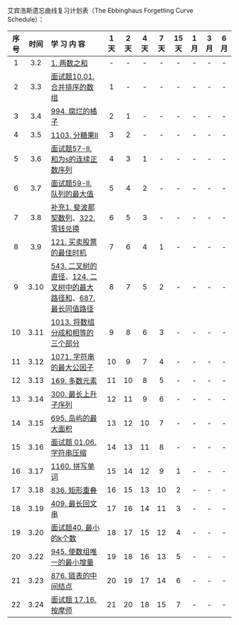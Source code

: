艾宾浩斯遗忘曲线复习计划表（The Ebbinghaus Forgetting Curve Schedule）：

| 序号 | 时间 | 学    习    内    容 | 1天  | 2天  | 4天  | 7天  | 15天 | 1月  | 3月  | 6月  |
| :--: | :--: | :----------------------------------------------------------- | :--: | :--: | :--: | :--: | :--: | :--: | :--: | :--: |
|  1   | 3.2  | [1. 两数之和](https://github.com/SewellDinG/LeetCodeTour/blob/master/1.%20%E4%B8%A4%E6%95%B0%E4%B9%8B%E5%92%8C.md) |  -   |  -   |  -   |  -   |  -   |  -   |  -   |  -   |
|  2   | 3.3  | [面试题10.01. 合并排序的数组](https://github.com/SewellDinG/LeetCodeTour/blob/master/%E9%9D%A2%E8%AF%95%E9%A2%98%2010.01.%20%E5%90%88%E5%B9%B6%E6%8E%92%E5%BA%8F%E7%9A%84%E6%95%B0%E7%BB%84.md) |  1   |  -   |  -   |  -   |  -   |  -   |  -   |  -   |
|  3   | 3.4  | [994. 腐烂的橘子](https://github.com/SewellDinG/LeetCodeTour/blob/master/994.%20%E8%85%90%E7%83%82%E7%9A%84%E6%A9%98%E5%AD%90.md) |  2   |  1   |  -   |  -   |  -   |  -   |  -   |  -   |
|  4   | 3.5  | [1103. 分糖果II](https://github.com/SewellDinG/LeetCodeTour/blob/master/1103.%20%E5%88%86%E7%B3%96%E6%9E%9C%20II.md) |  3   |  2   |  -   |  -   |  -   |  -   |  -   |  -   |
|  5   | 3.6  | [面试题57-II. 和为s的连续正数序列](https://github.com/SewellDinG/LeetCodeTour/blob/master/%E9%9D%A2%E8%AF%95%E9%A2%9857%20-%20II.%20%E5%92%8C%E4%B8%BAs%E7%9A%84%E8%BF%9E%E7%BB%AD%E6%AD%A3%E6%95%B0%E5%BA%8F%E5%88%97.md) |  4   |  3   |  1   |  -   |  -   |  -   |  -   |  -   |
|  6   | 3.7  | [面试题59-II. 队列的最大值](https://github.com/SewellDinG/LeetCodeTour/blob/master/%E9%9D%A2%E8%AF%95%E9%A2%9859%20-%20II.%20%E9%98%9F%E5%88%97%E7%9A%84%E6%9C%80%E5%A4%A7%E5%80%BC.md) |  5   |  4   |  2   |  -   |  -   |  -   |  -   |  -   |
|  7   | 3.8  | [补充1. 斐波那契数列](https://github.com/SewellDinG/LeetCodeTour/blob/master/%E8%A1%A5%E5%85%851.%20%E6%96%90%E6%B3%A2%E9%82%A3%E5%A5%91%E6%95%B0%E5%88%97.md)、[322. 零钱兑换](https://github.com/SewellDinG/LeetCodeTour/blob/master/322.%20%E9%9B%B6%E9%92%B1%E5%85%91%E6%8D%A2.md) |  6   |  5   |  3   |  -   |  -   |  -   |  -   |  -   |
|  8   | 3.9  | [121. 买卖股票的最佳时机](https://github.com/SewellDinG/LeetCodeTour/blob/master/121.%20%E4%B9%B0%E5%8D%96%E8%82%A1%E7%A5%A8%E7%9A%84%E6%9C%80%E4%BD%B3%E6%97%B6%E6%9C%BA.md) |  7   |  6   |  4   |  1   |  -   |  -   |  -   |  -   |
|  9   | 3.10 | [543. 二叉树的直径](https://github.com/SewellDinG/LeetCodeTour/blob/master/543.%20%E4%BA%8C%E5%8F%89%E6%A0%91%E7%9A%84%E7%9B%B4%E5%BE%84.md)、[124. 二叉树中的最大路径和](https://github.com/SewellDinG/LeetCodeTour/blob/master/124.%20%E4%BA%8C%E5%8F%89%E6%A0%91%E4%B8%AD%E7%9A%84%E6%9C%80%E5%A4%A7%E8%B7%AF%E5%BE%84%E5%92%8C.md)、[687. 最长同值路径](https://github.com/SewellDinG/LeetCodeTour/blob/master/687.%20%E6%9C%80%E9%95%BF%E5%90%8C%E5%80%BC%E8%B7%AF%E5%BE%84.md) |  8   |  7   |  5   |  2   |  -   |  -   |  -   |  -   |
| 10 | 3.11 | [1013. 将数组分成和相等的三个部分](https://github.com/SewellDinG/LeetCodeTour/blob/master/1013.%20%E5%B0%86%E6%95%B0%E7%BB%84%E5%88%86%E6%88%90%E5%92%8C%E7%9B%B8%E7%AD%89%E7%9A%84%E4%B8%89%E4%B8%AA%E9%83%A8%E5%88%86.md) | 9 | 8 | 6 | 3 | - | - | - | - |
| 11 | 3.12 | [1071. 字符串的最大公因子](https://github.com/SewellDinG/LeetCodeTour/blob/master/1071.%20%E5%AD%97%E7%AC%A6%E4%B8%B2%E7%9A%84%E6%9C%80%E5%A4%A7%E5%85%AC%E5%9B%A0%E5%AD%90.md) | 10 | 9 | 7 | 4 | - | - | - | - |
| 12 | 3.13 | [169. 多数元素](https://github.com/SewellDinG/LeetCodeTour/blob/master/169.%20%E5%A4%9A%E6%95%B0%E5%85%83%E7%B4%A0.md) | 11 | 10 | 8 | 5 | - | - | - | - |
| 13 | 3.14 | [300. 最长上升子序列](https://github.com/SewellDinG/LeetCodeTour/blob/master/300.%20%E6%9C%80%E9%95%BF%E4%B8%8A%E5%8D%87%E5%AD%90%E5%BA%8F%E5%88%97.md) | 12 | 11 | 9 | 6 | - | - | - | - |
| 14 | 3.15 | [695. 岛屿的最大面积](https://github.com/SewellDinG/LeetCodeTour/blob/master/695.%20%E5%B2%9B%E5%B1%BF%E7%9A%84%E6%9C%80%E5%A4%A7%E9%9D%A2%E7%A7%AF.md) | 13 | 12 | 10 | 7 | - | - | - | - |
| 15 | 3.16 | [面试题 01.06. 字符串压缩](https://github.com/SewellDinG/LeetCodeTour/blob/master/%E9%9D%A2%E8%AF%95%E9%A2%98%2001.06.%20%E5%AD%97%E7%AC%A6%E4%B8%B2%E5%8E%8B%E7%BC%A9.md) | 14 | 13 | 11 | 8 | - | - | - | - |
| 16 | 3.17 | [1160. 拼写单词](https://github.com/SewellDinG/LeetCodeTour/blob/master/1160.%20%E6%8B%BC%E5%86%99%E5%8D%95%E8%AF%8D.md) | 15 | 14 | 12 | 9 | 1 | - | - | - |
| 17 | 3.18 | [836. 矩形重叠](https://github.com/SewellDinG/LeetCodeTour/blob/master/836.%20%E7%9F%A9%E5%BD%A2%E9%87%8D%E5%8F%A0.md) | 16 | 15 | 13 | 10 | 2 | - | - | - |
| 18 | 3.19 | [409. 最长回文串](https://github.com/SewellDinG/LeetCodeTour/blob/master/409.%20%E6%9C%80%E9%95%BF%E5%9B%9E%E6%96%87%E4%B8%B2.md) | 17 | 16 | 14 | 11 | 3 | - | - | - |
| 19 | 3.20 | [面试题40. 最小的k个数](https://github.com/SewellDinG/LeetCodeTour/blob/master/%E9%9D%A2%E8%AF%95%E9%A2%9840.%20%E6%9C%80%E5%B0%8F%E7%9A%84k%E4%B8%AA%E6%95%B0.md) | 18 | 17 | 15 | 12 | 4 | - | - | - |
| 20 | 3.22 | [945. 使数组唯一的最小增量](https://github.com/SewellDinG/LeetCodeTour/blob/master/945.%20%E4%BD%BF%E6%95%B0%E7%BB%84%E5%94%AF%E4%B8%80%E7%9A%84%E6%9C%80%E5%B0%8F%E5%A2%9E%E9%87%8F.md) | 19 | 18 | 16 | 13 | 5 | - | - | - |
| 21 | 3.23 | [876. 链表的中间结点](https://github.com/SewellDinG/LeetCodeTour/blob/master/876.%20%E9%93%BE%E8%A1%A8%E7%9A%84%E4%B8%AD%E9%97%B4%E7%BB%93%E7%82%B9.md) | 20 | 19 | 17 | 14 | 6 | - | - | - |
| 22 | 3.24 | [面试题 17.16. 按摩师](https://github.com/SewellDinG/LeetCodeTour/blob/master/%E9%9D%A2%E8%AF%95%E9%A2%98%2017.16.%20%E6%8C%89%E6%91%A9%E5%B8%88.md) | 21 | 20 | 18 | 15 | 7 | - | - | - |